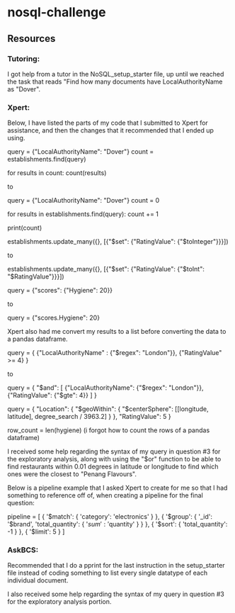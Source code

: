 # nosql-challenge

## Resources

### Tutoring:

I got help from a tutor in the NoSQL_setup_starter file, up until we reached the task that reads "Find how many documents have LocalAuthorityName as "Dover".

### Xpert: 

Below, I have listed the parts of my code that I submitted to Xpert for assistance, and then the changes that it recommended that I ended up using.

query = {"LocalAuthorityName": "Dover"}
count = establishments.find(query)

for results in count:
    count(results)

to

query = {"LocalAuthorityName": "Dover"}
count = 0

for results in establishments.find(query):
    count += 1

print(count)



establishments.update_many({}, [{"$set": {"RatingValue": {"$toInteger"}}}])

to

establishments.update_many({}, [{"$set": {"RatingValue": {"$toInt": "$RatingValue"}}}])


query = {"scores": {"Hygiene": 20}}

to

query = {"scores.Hygiene": 20}


Xpert also had me convert my results to a list before converting the data to a pandas dataframe.

query = { 
    {"LocalAuthorityName" : {"$regex": "London"}},
    {"RatingValue" >= 4}
}

to

query = { 
    "$and": [
        {"LocalAuthorityName": {"$regex": "London"}},
        {"RatingValue": {"$gte": 4}}
    ]
}

query = {
    "Location": {
        "$geoWithin": {
            "$centerSphere": [[longitude, latitude], degree_search / 3963.2]
        }
    },
    "RatingValue": 5
}

row_count = len(hygiene) (i forgot how to count the rows of a pandas dataframe)

I received some help regarding the syntax of my query in question #3 for the exploratory analysis, along with using the "$or" function to be able to find restaurants within 0.01 degrees in latitude or longitude to find which ones were the closest to "Penang Flavours".

Below is a pipeline example that I asked Xpert to create for me so that I had something to reference off of, when creating a pipeline for the final question:

pipeline = [
    { '$match': { 'category': 'electronics' } },
    { '$group': { '_id': '$brand', 'total_quantity': { '$sum': '$quantity' } } },
    { '$sort': { 'total_quantity': -1 } },
    { '$limit': 5 }
]

### AskBCS:

Recommended that I do a pprint for the last instruction in the setup_starter file instead of coding something to list every single datatype of each individual document.

I also received some help regarding the syntax of my query in question #3 for the exploratory analysis portion.
